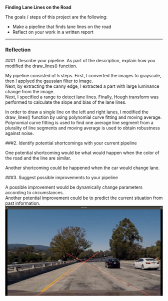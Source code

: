 **Finding Lane Lines on the Road**

The goals / steps of this project are the following:
* Make a pipeline that finds lane lines on the road
* Reflect on your work in a written report


[//]: # (Image References)

[image1]: ./improve.png "Improve"

---

### Reflection

###1. Describe your pipeline. As part of the description, explain how you modified the draw_lines() function.

My pipeline consisted of 5 steps. First, I converted the images to grayscale, 
then I applyed the gaussian filter to image.   
Next, by extracting the canny edge, 
I extracted a part with large luminance change from the image.  
Next, I specified a range to detect lane lines. 
Finally, Hough transform was performed to calculate the slope and bias of the lane lines.

In order to draw a single line on the left and right lanes, 
I modified the draw_lines() function by using polynomial curve fitting and
moving average.  
Polynomial curve fitting is used to find one average line segment from a plurality of line segments and
moving average is used to obtain robustness against noise.



###2. Identify potential shortcomings with your current pipeline


One potential shortcoming would be what would happen when the color of the road and the line are similar.

Another shortcoming could be happened when the car would change lane.


###3. Suggest possible improvements to your pipeline

A possible improvement would be dynamically change parameters according to circumstances.  
Another potential improvement could be to predict the current situation from past information.
![alt text][image1]
